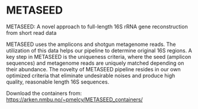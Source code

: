# METASEED
METASEED: A novel approach to full-length 16S rRNA gene reconstruction from short read data

METASEED uses the amplicons and shotgun metagenome reads. The utilization of this data helps our pipeline to determine original 16S regions. A key step in METASEED is the uniqueness criteria, where the seed (amplicon sequences) and metagenome reads are uniquely matched depending on their abundance. The novelty of METASEED pipeline resides in our own optimized criteria that eliminate undesirable noises and produce high quality, reasonable length 16S sequences. 

Download the containers from: https://arken.nmbu.no/~pmelcy/METASEED_containers/
